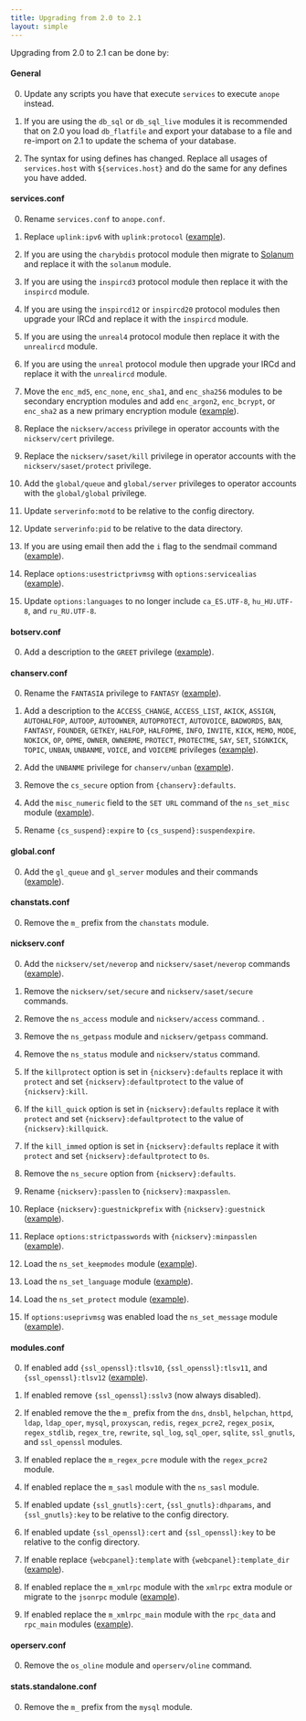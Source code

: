 ```yaml
---
title: Upgrading from 2.0 to 2.1
layout: simple
---
```


Upgrading from 2.0 to 2.1 can be done by:

#### General

0. Update any scripts you have that execute `services` to execute `anope` instead.

0. If you are using the `db_sql` or `db_sql_live` modules it is recommended that on 2.0 you load `db_flatfile` and export your database to a file and re-import on 2.1 to update the schema of your database.

0. The syntax for using defines has changed. Replace all usages of `services.host` with `${services.host}` and do the same for any defines you have added.

#### services.conf

0. Rename `services.conf` to `anope.conf`.

0. Replace `uplink:ipv6` with `uplink:protocol` ([example](https://github.com/anope/anope/blob/2.1.0/data/anope.example.conf#L172-L176)).

0. If you are using the `charybdis` protocol module then migrate to [Solanum](https://github.com/solanum-ircd/solanum) and replace it with the `solanum` module.

0. If you are using the `inspircd3` protocol module then replace it with the `inspircd` module.

0. If you are using the `inspircd12` or `inspircd20` protocol modules then upgrade your IRCd and replace it with the `inspircd` module.

0. If you are using the `unreal4` protocol module then replace it with the `unrealircd` module.

0. If you are using the `unreal` protocol module then upgrade your IRCd and replace it with the `unrealircd` module.

0. Move the `enc_md5`, `enc_none`, `enc_sha1`, and `enc_sha256` modules to be secondary encryption modules and add `enc_argon2`, `enc_bcrypt`, or `enc_sha2` as a new primary encryption module ([example](https://github.com/anope/anope/blob/2.1.4/data/anope.example.conf#L1228-L1345)).

0. Replace the `nickserv/access` privilege in operator accounts with the `nickserv/cert` privilege.

0. Replace the `nickserv/saset/kill` privilege in operator accounts with the `nickserv/saset/protect` privilege.

0. Add the `global/queue` and `global/server` privileges to operator accounts with the `global/global` privilege.

0. Update `serverinfo:motd` to be relative to the config directory.

0. Update `serverinfo:pid` to be relative to the data directory.

0. If you are using email then add the `i` flag to the sendmail command ([example](https://github.com/anope/anope/blob/2.1.4/data/anope.example.conf#L953)).

0. Replace `options:usestrictprivmsg` with `options:servicealias` ([example](https://github.com/anope/anope/blob/2.1.10/data/anope.example.conf#L432-L437)).

0. Update `options:languages` to no longer include `ca_ES.UTF-8`, `hu_HU.UTF-8`, and `ru_RU.UTF-8`.

#### botserv.conf

0. Add a description to the `GREET` privilege ([example](https://github.com/anope/anope/blob/2.1.1/data/botserv.example.conf#L326)).

#### chanserv.conf

0. Rename the `FANTASIA` privilege to `FANTASY` ([example](https://github.com/anope/anope/blob/2.1.7/data/chanserv.example.conf#L393-L408)).

0. Add a description to the `ACCESS_CHANGE`, `ACCESS_LIST`, `AKICK`, `ASSIGN`, `AUTOHALFOP`, `AUTOOP`, `AUTOOWNER`, `AUTOPROTECT`, `AUTOVOICE`, `BADWORDS`, `BAN`, `FANTASY`, `FOUNDER`, `GETKEY`, `HALFOP`, `HALFOPME`, `INFO`, `INVITE`, `KICK`, `MEMO`, `MODE`, `NOKICK`, `OP`, `OPME`, `OWNER`, `OWNERME`, `PROTECT`, `PROTECTME`, `SAY`, `SET`, `SIGNKICK`, `TOPIC`, `UNBAN`, `UNBANME`, `VOICE`, and `VOICEME` privileges ([example](https://github.com/anope/anope/blob/2.1.11/data/chanserv.example.conf#L217-L850)).

0. Add the `UNBANME` privilege for `chanserv/unban` ([example](https://github.com/anope/anope/blob/2.1.1/data/chanserv.example.conf#L791-L806)).

0. Remove the `cs_secure` option from `{chanserv}:defaults`.

0. Add the `misc_numeric` field to the `SET URL` command of the `ns_set_misc` module ([example](https://github.com/anope/anope/blob/2.1.11/data/chanserv.example.conf#L1259])).

0. Rename `{cs_suspend}:expire` to `{cs_suspend}:suspendexpire`.

#### global.conf

0. Add the `gl_queue` and `gl_server` modules and their commands ([example](https://github.com/anope/anope/blob/2.1.4/data/global.example.conf#L117-L141)).

#### chanstats.conf

0. Remove the `m_` prefix from the `chanstats` module.

#### nickserv.conf

0. Add the `nickserv/set/neverop` and `nickserv/saset/neverop` commands ([example](https://github.com/anope/anope/blob/2.1.0/data/nickserv.example.conf#L581-L582])).

0. Remove the `nickserv/set/secure` and `nickserv/saset/secure` commands.

0. Remove the `ns_access` module and `nickserv/access` command.
.
0. Remove the `ns_getpass` module and `nickserv/getpass` command.

0. Remove the `ns_status` module and `nickserv/status` command.

0. If the `killprotect` option is set in `{nickserv}:defaults` replace it with `protect` and set `{nickserv}:defaultprotect` to the value of `{nickserv}:kill`.

0. If the `kill_quick` option is set in `{nickserv}:defaults` replace it with `protect` and set `{nickserv}:defaultprotect` to the value of `{nickserv}:killquick`.

0. If the `kill_immed` option is set in `{nickserv}:defaults` replace it with `protect` and set `{nickserv}:defaultprotect` to `0s`.

0. Remove the `ns_secure` option from `{nickserv}:defaults`.

0. Rename `{nickserv}:passlen` to `{nickserv}:maxpasslen`.

0. Replace `{nickserv}:guestnickprefix` with `{nickserv}:guestnick` ([example](https://github.com/anope/anope/blob/2.1.11/data/nickserv.example.conf#L205-L216)).

0. Replace `options:strictpasswords` with `{nickserv}:minpasslen` ([example](https://github.com/anope/anope/blob/2.1.0/data/nickserv.example.conf#L212-L217)).

0. Load the `ns_set_keepmodes` module ([example](https://github.com/anope/anope/blob/2.1.12/data/nickserv.example.conf#L557-L576)).

0. Load the `ns_set_language` module ([example](https://github.com/anope/anope/blob/2.1.11/data/nickserv.example.conf#L579-L588)).

0. Load the `ns_set_protect` module ([example](https://github.com/anope/anope/blob/2.1.13/data/nickserv.example.conf#L653-L667)).

0. If `options:useprivmsg` was enabled load the `ns_set_message` module ([example](https://github.com/anope/anope/blob/2.1.10/data/nickserv.example.conf#L578-L591)).

#### modules.conf

0. If enabled add `{ssl_openssl}:tlsv10`, `{ssl_openssl}:tlsv11`, and `{ssl_openssl}:tlsv12` ([example](https://github.com/anope/anope/blob/2.1.2/data/modules.example.conf#L632-L639)).

0. If enabled remove `{ssl_openssl}:sslv3` (now always disabled).

0. If enabled remove the the `m_` prefix from the `dns`, `dnsbl`, `helpchan`, `httpd`, `ldap`, `ldap_oper`, `mysql`, `proxyscan`, `redis`, `regex_pcre2`, `regex_posix`, `regex_stdlib`, `regex_tre`, `rewrite`, `sql_log`, `sql_oper`, `sqlite`, `ssl_gnutls`, and `ssl_openssl` modules.

0. If enabled replace the `m_regex_pcre` module with the `regex_pcre2` module.

0. If enabled replace the `m_sasl` module with the `ns_sasl` module.

0. If enabled update `{ssl_gnutls}:cert`, `{ssl_gnutls}:dhparams`, and `{ssl_gnutls}:key` to be relative to the config directory.

0. If enabled update `{ssl_openssl}:cert` and `{ssl_openssl}:key` to be relative to the config directory.

0. If enable replace `{webcpanel}:template` with `{webcpanel}:template_dir` ([example](https://github.com/anope/anope/blob/2.1.4/data/modules.example.conf#L777-L781)).

0. If enabled replace the `m_xmlrpc` module with the `xmlrpc` extra module or migrate to the `jsonrpc` module ([example](https://github.com/anope/anope/blob/2.1.12/data/modules.example.conf#L788-L818)).

0. If enabled replace the `m_xmlrpc_main` module with the `rpc_data` and `rpc_main` modules ([example](https://github.com/anope/anope/blob/2.1.12/data/modules.example.conf#L820-L842)).

#### operserv.conf

0. Remove the `os_oline` module and `operserv/oline` command.

#### stats.standalone.conf

0. Remove the `m_` prefix from the `mysql` module.
